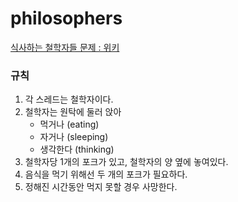 # philosophers
[식사하는 철학자들 문제 : 위키](https://ko.wikipedia.org/wiki/%EC%8B%9D%EC%82%AC%ED%95%98%EB%8A%94_%EC%B2%A0%ED%95%99%EC%9E%90%EB%93%A4_%EB%AC%B8%EC%A0%9C)

### 규칙
 1. 각 스레드는 철학자이다.
 2. 철학자는 원탁에 둘러 앉아
      * 먹거나 (eating)
      * 자거나 (sleeping)
      * 생각한다 (thinking)
 3. 철학자당 1개의 포크가 있고, 철학자의 양 옆에 놓여있다.
 4. 음식을 먹기 위해선 두 개의 포크가 필요하다.
 5. 정해진 시간동안 먹지 못할 경우 사망한다.
 
 ### 
